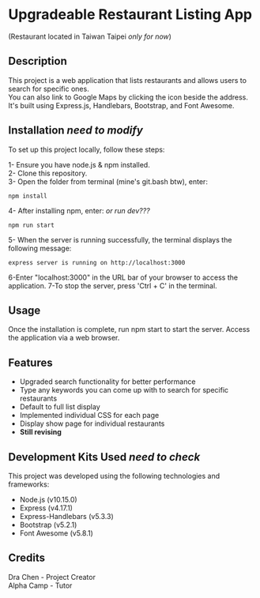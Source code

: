 # Upgradeable Restaurant Listing App 
(Restaurant located in Taiwan Taipei _only for now_)  

## Description
This project is a web application that lists restaurants and allows users to search for specific ones.  
You can also link to Google Maps by clicking the icon beside the address.  
It's built using Express.js, Handlebars, Bootstrap, and Font Awesome.  

## Installation _need to modify_
To set up this project locally, follow these steps:  
  
1- Ensure you have node.js & npm installed.   
2- Clone this repository.  
3- Open the folder from terminal (mine's git.bash btw), enter:
```
npm install
```
4- After installing npm, enter: _or run dev???_ 
```
npm run start 
```
5- When the server is running successfully, the terminal displays the following message:
```
express server is running on http://localhost:3000
```
6-Enter "localhost:3000" in the URL bar of your browser to access the application.
7-To stop the server, press 'Ctrl + C' in the terminal.

## Usage
Once the installation is complete, run npm start to start the server. Access the application via a web browser.  

## Features
- Upgraded search functionality for better performance
- Type any keywords you can come up with to search for specific restaurants
- Default to full list display  
- Implemented individual CSS for each page  
- Display show page for individual restaurants
- **Still revising**  

## Development Kits Used _need to check_
This project was developed using the following technologies and frameworks:  

- Node.js (v10.15.0)
- Express (v4.17.1)
- Express-Handlebars (v5.3.3)
- Bootstrap (v5.2.1)
- Font Awesome (v5.8.1)  

## Credits
Dra Chen - Project Creator  
Alpha Camp - Tutor  
